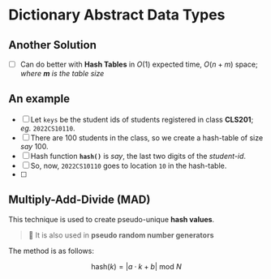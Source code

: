 # Dictionary Abstract Data Types

## Another Solution

- [ ] Can do better with **Hash Tables** in $O(1)$ expected time, $O(n+m)$ space; 
_where **m** is the table size_


## An example

- [ ] Let `keys` be the student ids of students registered in class **CLS201**; _eg._ `2022CS10110`.
- [ ] There are $100$ students in the class, so we create a hash-table of size _say_ 100.
- [ ] Hash function **`hash()`** is _say_, the last two digits of the _student-id_.
- [ ] So, now, `2022CS10110` goes to location `10` in the hash-table.
- [ ] 

## Multiply-Add-Divide (MAD)

This technique is used to create pseudo-unique **hash values**.

> :rotating_light: It is also used in **pseudo random number generators**

The method is as follows:

$$ \text{hash}(k) = |a\cdot k + b|\ \text{mod}\ N$$
